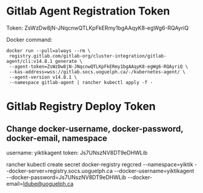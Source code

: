 # Gitlab Agent Registration Token

Token: ZsWzDw8jN-JNqcnwQTLKpFkERmy1bgAAqyK8-egWg6-RQAyriQ

Docker command:

```
docker run --pull=always --rm \
 registry.gitlab.com/gitlab-org/cluster-integration/gitlab-agent/cli:v14.8.1 generate \
 --agent-token=ZsWzDw8jN-JNqcnwQTLKpFkERmy1bgAAqyK8-egWg6-RQAyriQ \
 --kas-address=wss://gitlab.socs.uoguelph.ca/-/kubernetes-agent/ \
 --agent-version v14.8.1 \
 --namespace gitlab-agent | rancher kubectl apply -f -
```

# Gitlab Registry Deploy Token


## Change docker-username, docker-password, docker-email, namespace
username: yiktikagent
token: Js7UNszNV8DT9eDHWLib

rancher kubectl create secret docker-registry regcred --namespace=yiktik --docker-server=registry.socs.uoguelph.ca --docker-username=yiktikagent --docker-password=Js7UNszNV8DT9eDHWLib --docker-email=ldube@uoguelph.ca
